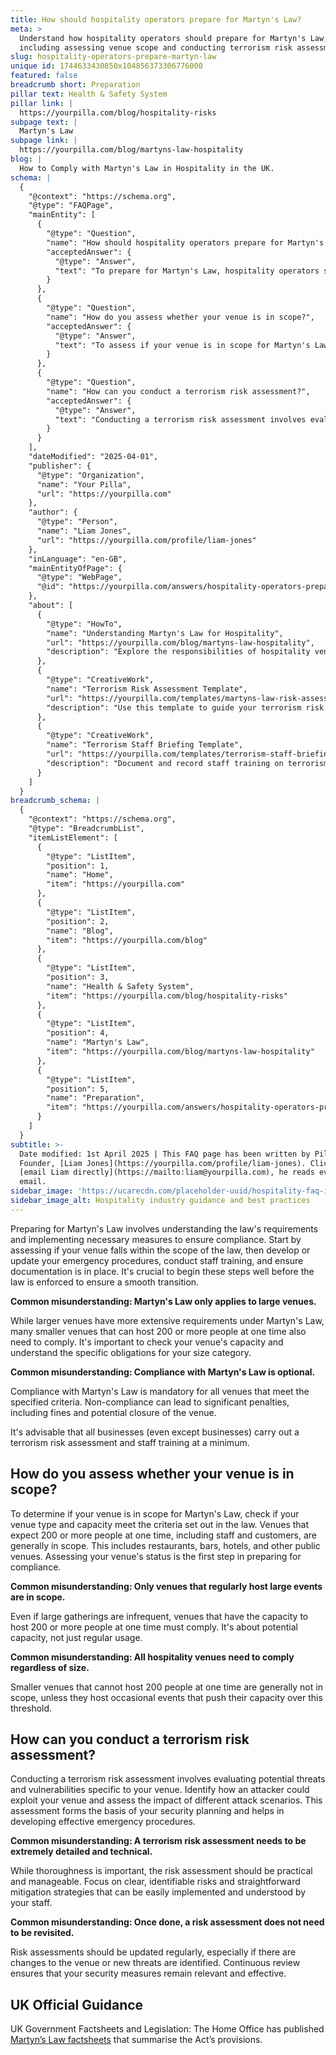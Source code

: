 ```yaml
---
title: How should hospitality operators prepare for Martyn's Law?
meta: >
  Understand how hospitality operators should prepare for Martyn's Law,
  including assessing venue scope and conducting terrorism risk assessments.
slug: hospitality-operators-prepare-martyn-law
unique id: 1744633430850x104856373306776000
featured: false
breadcrumb short: Preparation
pillar text: Health & Safety System
pillar link: |
  https://yourpilla.com/blog/hospitality-risks
subpage text: |
  Martyn's Law
subpage link: |
  https://yourpilla.com/blog/martyns-law-hospitality
blog: |
  How to Comply with Martyn's Law in Hospitality in the UK.
schema: |
  {
    "@context": "https://schema.org",
    "@type": "FAQPage",
    "mainEntity": [
      {
        "@type": "Question",
        "name": "How should hospitality operators prepare for Martyn's Law?",
        "acceptedAnswer": {
          "@type": "Answer",
          "text": "To prepare for Martyn's Law, hospitality operators should understand the law's requirements and implement compliance measures. Steps include assessing if the venue falls under the law's jurisdiction, developing or updating emergency procedures, conducting extensive staff training, and ensuring proper documentation. Preparation should start well ahead of enforcement to guarantee a smooth transition. All venues, regardless of size, need to assess whether Martyn's Law applies to them and comply accordingly. Compliance is mandatory for applicable venues."
        }
      },
      {
        "@type": "Question",
        "name": "How do you assess whether your venue is in scope?",
        "acceptedAnswer": {
          "@type": "Answer",
          "text": "To assess if your venue is in scope for Martyn's Law, examine if your venue type and capacity meet the law's criteria. Venues expected to host 200 or more people at one time, including restaurants, bars, hotels, and others, are generally in scope. The assessment should consider both usual and maximum capacity potential."
        }
      },
      {
        "@type": "Question",
        "name": "How can you conduct a terrorism risk assessment?",
        "acceptedAnswer": {
          "@type": "Answer",
          "text": "Conducting a terrorism risk assessment involves evaluating potential threats and vulnerabilities specific to your venue. Identify possible exploitation methods and assess the impact of different attack scenarios. This assessment is crucial for security planning and developing effective emergency procedures. Regular updates to risk assessments are necessary to adapt to changes in the venue or the emergence of new threats, ensuring security measures stay relevant."
        }
      }
    ],
    "dateModified": "2025-04-01",
    "publisher": {
      "@type": "Organization",
      "name": "Your Pilla",
      "url": "https://yourpilla.com"
    },
    "author": {
      "@type": "Person",
      "name": "Liam Jones",
      "url": "https://yourpilla.com/profile/liam-jones"
    },
    "inLanguage": "en-GB",
    "mainEntityOfPage": {
      "@type": "WebPage",
      "@id": "https://yourpilla.com/answers/hospitality-operators-prepare-martyn-law"
    },
    "about": [
      {
        "@type": "HowTo",
        "name": "Understanding Martyn's Law for Hospitality",
        "url": "https://yourpilla.com/blog/martyns-law-hospitality",
        "description": "Explore the responsibilities of hospitality venues in preparing for Martyn's Law, including assessing venue scope and conducting risk assessments."
      },
      {
        "@type": "CreativeWork",
        "name": "Terrorism Risk Assessment Template",
        "url": "https://yourpilla.com/templates/martyns-law-risk-assessment",
        "description": "Use this template to guide your terrorism risk assessments, forming a crucial part of Martyn's Law compliance."
      },
      {
        "@type": "CreativeWork",
        "name": "Terrorism Staff Briefing Template",
        "url": "https://yourpilla.com/templates/terrorism-staff-briefing",
        "description": "Document and record staff training on terrorism preparedness using this template, ensuring compliance and readiness under Martyn's Law."
      }
    ]
  }
breadcrumb_schema: |
  {
    "@context": "https://schema.org",
    "@type": "BreadcrumbList",
    "itemListElement": [
      {
        "@type": "ListItem",
        "position": 1,
        "name": "Home",
        "item": "https://yourpilla.com"
      },
      {
        "@type": "ListItem",
        "position": 2,
        "name": "Blog",
        "item": "https://yourpilla.com/blog"
      },
      {
        "@type": "ListItem",
        "position": 3,
        "name": "Health & Safety System",
        "item": "https://yourpilla.com/blog/hospitality-risks"
      },
      {
        "@type": "ListItem",
        "position": 4,
        "name": "Martyn's Law",
        "item": "https://yourpilla.com/blog/martyns-law-hospitality"
      },
      {
        "@type": "ListItem",
        "position": 5,
        "name": "Preparation",
        "item": "https://yourpilla.com/answers/hospitality-operators-prepare-martyn-law"
      }
    ]
  }
subtitle: >-
  Date modified: 1st April 2025 | This FAQ page has been written by Pilla
  Founder, [Liam Jones](https://yourpilla.com/profile/liam-jones). Click to
  [email Liam directly](https://mailto:liam@yourpilla.com), he reads every
  email.
sidebar_image: 'https://ucarecdn.com/placeholder-uuid/hospitality-faq-image.jpg'
sidebar_image_alt: Hospitality industry guidance and best practices
---
```

Preparing for Martyn's Law involves understanding the law's requirements and implementing necessary measures to ensure compliance. Start by assessing if your venue falls within the scope of the law, then develop or update your emergency procedures, conduct staff training, and ensure documentation is in place. It's crucial to begin these steps well before the law is enforced to ensure a smooth transition.

**Common misunderstanding: Martyn's Law only applies to large venues.**

While larger venues have more extensive requirements under Martyn's Law, many smaller venues that can host 200 or more people at one time also need to comply. It's important to check your venue's capacity and understand the specific obligations for your size category.

**Common misunderstanding: Compliance with Martyn's Law is optional.**

Compliance with Martyn's Law is mandatory for all venues that meet the specified criteria. Non-compliance can lead to significant penalties, including fines and potential closure of the venue.

It's advisable that all businesses (even except businesses) carry out a terrorism risk assessment and staff training at a minimum.

## How do you assess whether your venue is in scope?

To determine if your venue is in scope for Martyn's Law, check if your venue type and capacity meet the criteria set out in the law. Venues that expect 200 or more people at one time, including staff and customers, are generally in scope. This includes restaurants, bars, hotels, and other public venues. Assessing your venue's status is the first step in preparing for compliance.

**Common misunderstanding: Only venues that regularly host large events are in scope.**

Even if large gatherings are infrequent, venues that have the capacity to host 200 or more people at one time must comply. It's about potential capacity, not just regular usage.

**Common misunderstanding: All hospitality venues need to comply regardless of size.**

Smaller venues that cannot host 200 people at one time are generally not in scope, unless they host occasional events that push their capacity over this threshold.

## How can you conduct a terrorism risk assessment?

Conducting a terrorism risk assessment involves evaluating potential threats and vulnerabilities specific to your venue. Identify how an attacker could exploit your venue and assess the impact of different attack scenarios. This assessment forms the basis of your security planning and helps in developing effective emergency procedures.

**Common misunderstanding: A terrorism risk assessment needs to be extremely detailed and technical.**

While thoroughness is important, the risk assessment should be practical and manageable. Focus on clear, identifiable risks and straightforward mitigation strategies that can be easily implemented and understood by your staff.

**Common misunderstanding: Once done, a risk assessment does not need to be revisited.**

Risk assessments should be updated regularly, especially if there are changes to the venue or new threats are identified. Continuous review ensures that your security measures remain relevant and effective.

## UK Official Guidance

UK Government Factsheets and Legislation: The Home Office has published [Martyn’s Law factsheets](https://homeofficemedia.blog.gov.uk/2023/12/06/martyns-law-factsheets/) that summarise the Act’s provisions.
